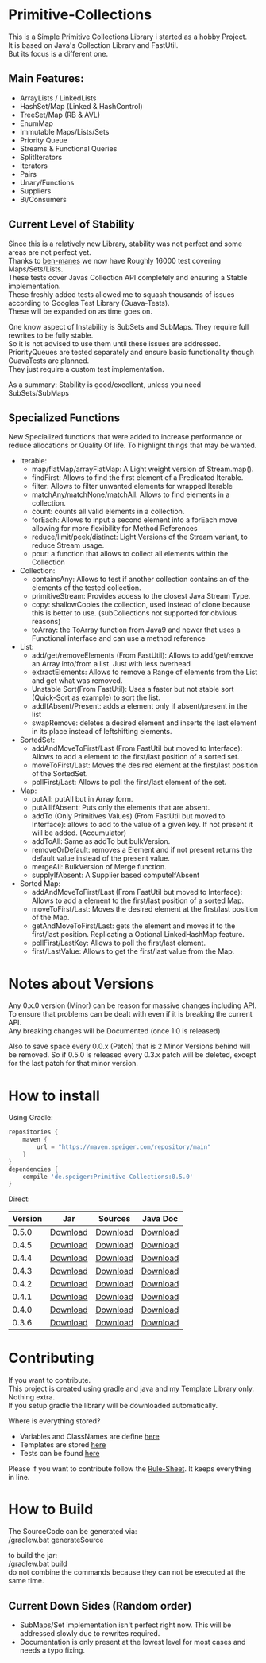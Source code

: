 # Primitive-Collections

This is a Simple Primitive Collections Library i started as a hobby Project.     
It is based on Java's Collection Library and FastUtil.     
But its focus is a different one.     

## Main Features:      
- ArrayLists / LinkedLists
- HashSet/Map (Linked & HashControl)
- TreeSet/Map (RB & AVL)
- EnumMap
- Immutable Maps/Lists/Sets
- Priority Queue
- Streams & Functional Queries
- SplitIterators
- Iterators
- Pairs
- Unary/Functions
- Suppliers
- Bi/Consumers


## Current Level of Stability
Since this is a relatively new Library, stability was not perfect and some areas are not perfect yet.     
Thanks to [ben-manes](https://github.com/ben-manes) we now have Roughly 16000 test covering Maps/Sets/Lists.     
These tests cover Javas Collection API completely and ensuring a Stable implementation.     
These freshly added tests allowed me to squash thousands of issues according to Googles Test Library (Guava-Tests).     
These will be expanded on as time goes on.     

One know aspect of Instability is SubSets and SubMaps. They require full rewrites to be fully stable.     
So it is not advised to use them until these issues are addressed.     
PriorityQueues are tested separately and ensure basic functionality though GuavaTests are planned.     
They just require a custom test implementation.     

As a summary: Stability is good/excellent, unless you need SubSets/SubMaps     

## Specialized Functions
New Specialized functions that were added to increase performance or reduce allocations or Quality Of life.
To highlight things that may be wanted.
- Iterable:
	- map/flatMap/arrayFlatMap: A Light weight version of Stream.map().
	- findFirst: Allows to find the first element of a Predicated Iterable.
	- filter: Allows to filter unwanted elements for wrapped Iterable
	- matchAny/matchNone/matchAll: Allows to find elements in a collection.
	- count: counts all valid elements in a collection.
	- forEach: Allows to input a second element into a forEach move allowing for more flexibility for Method References
	- reduce/limit/peek/distinct: Light Versions of the Stream variant, to reduce Stream usage.
	- pour: a function that allows to collect all elements within the Collection
- Collection:
	- containsAny: Allows to test if another collection contains an of the elements of the tested collection.
	- primitiveStream: Provides access to the closest Java Stream Type.
	- copy: shallowCopies the collection, used instead of clone because this is better to use.
		(subCollections not supported for obvious reasons)
	- toArray: the ToArray function from Java9 and newer that uses a Functional interface and can use a method reference
- List:
	- add/get/removeElements (From FastUtil): Allows to add/get/remove an Array into/from a list. Just with less overhead
	- extractElements: Allows to remove a Range of elements from the List and get what was removed.
	- Unstable Sort(From FastUtil): Uses a faster but not stable sort (Quick-Sort as example) to sort the list.
	- addIfAbsent/Present: adds a element only if absent/present in the list
	- swapRemove: deletes a desired element and inserts the last element in its place instead of leftshifting elements.
- SortedSet:
	- addAndMoveToFirst/Last (From FastUtil but moved to Interface): Allows to add a element to the first/last position of a sorted set.
	- moveToFirst/Last: Moves the desired element at the first/last position of the SortedSet.
	- pollFirst/Last: Allows to poll the first/last element of the set.
- Map:
	- putAll: putAll but in Array form.
	- putAllIfAbsent: Puts only the elements that are absent.
	- addTo (Only Primitives Values) (From FastUtil but moved to Interface): allows to add to the value of a given key. If not present it will be added. (Accumulator)
	- addToAll: Same as addTo but bulkVersion.
	- removeOrDefault: removes a Element and if not present returns the default value instead of the present value.
	- mergeAll: BulkVersion of Merge function.
	- supplyIfAbsent: A Supplier based computeIfAbsent
- Sorted Map:
	- addAndMoveToFirst/Last (From FastUtil but moved to Interface): Allows to add a element to the first/last position of a sorted Map.
	- moveToFirst/Last: Moves the desired element at the first/last position of the Map.
	- getAndMoveToFirst/Last: gets the element and moves it to the first/last position. Replicating a Optional LinkedHashMap feature.
	- pollFirst/LastKey: Allows to poll the first/last element.
	- first/LastValue: Allows to get the first/last value from the Map.
	
	
# Notes about Versions
Any 0.x.0 version (Minor) can be reason for massive changes including API.     
To ensure that problems can be dealt with even if it is breaking the current API.     
Any breaking changes will be Documented (once 1.0 is released)     

Also to save space every 0.0.x (Patch) that is 2 Minor Versions behind will be removed. 
So if 0.5.0 is released every 0.3.x patch will be deleted, except for the last patch for that minor version.

# How to install
Using Gradle:
```gradle
repositories {
    maven {
        url = "https://maven.speiger.com/repository/main"
    }
}
dependencies {
	compile 'de.speiger:Primitive-Collections:0.5.0'
}
```
Direct:

| Version 	| Jar                                                                                                                          	| Sources                                                                                                                              	| Java Doc                                                                                                                             	|
|---------	|------------------------------------------------------------------------------------------------------------------------------	|--------------------------------------------------------------------------------------------------------------------------------------	|--------------------------------------------------------------------------------------------------------------------------------------	|
| 0.5.0   	| [Download](https://maven.speiger.com/repository/main/de/speiger/Primitive-Collections/0.5.0/Primitive-Collections-0.5.0.jar) 	| [Download](https://maven.speiger.com/repository/main/de/speiger/Primitive-Collections/0.5.0/Primitive-Collections-0.5.0-sources.jar) 	| [Download](https://maven.speiger.com/repository/main/de/speiger/Primitive-Collections/0.5.0/Primitive-Collections-0.5.0-javadoc.jar) 	|
| 0.4.5   	| [Download](https://maven.speiger.com/repository/main/de/speiger/Primitive-Collections/0.4.5/Primitive-Collections-0.4.5.jar) 	| [Download](https://maven.speiger.com/repository/main/de/speiger/Primitive-Collections/0.4.5/Primitive-Collections-0.4.5-sources.jar) 	| [Download](https://maven.speiger.com/repository/main/de/speiger/Primitive-Collections/0.4.5/Primitive-Collections-0.4.5-javadoc.jar) 	|
| 0.4.4   	| [Download](https://maven.speiger.com/repository/main/de/speiger/Primitive-Collections/0.4.4/Primitive-Collections-0.4.4.jar) 	| [Download](https://maven.speiger.com/repository/main/de/speiger/Primitive-Collections/0.4.4/Primitive-Collections-0.4.4-sources.jar) 	| [Download](https://maven.speiger.com/repository/main/de/speiger/Primitive-Collections/0.4.4/Primitive-Collections-0.4.4-javadoc.jar) 	|
| 0.4.3   	| [Download](https://maven.speiger.com/repository/main/de/speiger/Primitive-Collections/0.4.3/Primitive-Collections-0.4.3.jar) 	| [Download](https://maven.speiger.com/repository/main/de/speiger/Primitive-Collections/0.4.3/Primitive-Collections-0.4.3-sources.jar) 	| [Download](https://maven.speiger.com/repository/main/de/speiger/Primitive-Collections/0.4.3/Primitive-Collections-0.4.3-javadoc.jar) 	|
| 0.4.2   	| [Download](https://maven.speiger.com/repository/main/de/speiger/Primitive-Collections/0.4.2/Primitive-Collections-0.4.2.jar) 	| [Download](https://maven.speiger.com/repository/main/de/speiger/Primitive-Collections/0.4.2/Primitive-Collections-0.4.2-sources.jar) 	| [Download](https://maven.speiger.com/repository/main/de/speiger/Primitive-Collections/0.4.2/Primitive-Collections-0.4.2-javadoc.jar) 	|
| 0.4.1   	| [Download](https://maven.speiger.com/repository/main/de/speiger/Primitive-Collections/0.4.1/Primitive-Collections-0.4.1.jar) 	| [Download](https://maven.speiger.com/repository/main/de/speiger/Primitive-Collections/0.4.1/Primitive-Collections-0.4.1-sources.jar) 	| [Download](https://maven.speiger.com/repository/main/de/speiger/Primitive-Collections/0.4.1/Primitive-Collections-0.4.1-javadoc.jar) 	|
| 0.4.0   	| [Download](https://maven.speiger.com/repository/main/de/speiger/Primitive-Collections/0.4.0/Primitive-Collections-0.4.0.jar) 	| [Download](https://maven.speiger.com/repository/main/de/speiger/Primitive-Collections/0.4.0/Primitive-Collections-0.4.0-sources.jar) 	| [Download](https://maven.speiger.com/repository/main/de/speiger/Primitive-Collections/0.4.0/Primitive-Collections-0.4.0-javadoc.jar) 	|
| 0.3.6   	| [Download](https://maven.speiger.com/repository/main/de/speiger/Primitive-Collections/0.3.6/Primitive-Collections-0.3.6.jar) 	| [Download](https://maven.speiger.com/repository/main/de/speiger/Primitive-Collections/0.3.6/Primitive-Collections-0.3.6-sources.jar) 	| [Download](https://maven.speiger.com/repository/main/de/speiger/Primitive-Collections/0.3.6/Primitive-Collections-0.3.6-javadoc.jar) 	|

# Contributing
If you want to contribute.      
This project is created using gradle and java and my Template Library only. Nothing extra.      
If you setup gradle the library will be downloaded automatically.      

Where is everything stored?
- Variables and ClassNames are define [here](src/builder/java/speiger/src/builder/GlobalVariables.java)
- Templates are stored [here](src/builder/resources/speiger/assets/collections/templates)
- Tests can be found [here](src/test/java/speiger/src/collections)

Please if you want to contribute follow the [Rule-Sheet](RuleSheet.md). It keeps everything in line.


# How to Build

The SourceCode can be generated via:     
/gradlew.bat generateSource      

to build the jar:           
/gradlew.bat build      
do not combine the commands because they can not be executed at the same time.      

## Current Down Sides (Random order)
- SubMaps/Set implementation isn't perfect right now. This will be addressed slowly due to rewrites required.     
- Documentation is only present at the lowest level for most cases and needs a typo fixing.